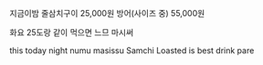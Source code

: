지금이밤
줄삼치구이 25,000원
방어(사이즈 중) 55,000원

화요 25도랑 같이 먹으면 느므 마시써

this today night numu masissu
Samchi Loasted is best drink pare
